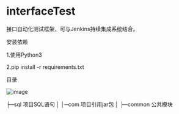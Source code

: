 # interfaceTest

接口自动化测试框架，可与Jenkins持续集成系统结合。

安装依赖

1.使用Python3

2.pip install -r requirements.txt


目录

![image](https://user-images.githubusercontent.com/28703662/131655781-ed3ef665-e154-42c1-9cf5-f1b28847de57.png)


├─sql  项目SQL语句
│
│─com  项目引用jar包
│
├─common 公共模块

